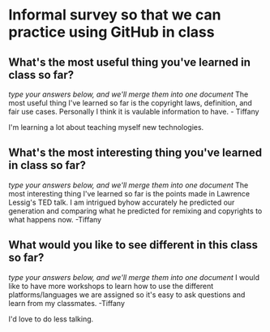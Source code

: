 # Informal survey so that we can practice using GitHub in class

## What's the most useful thing you've learned in class so far?
_type your answers below, and we'll merge them into one document_
The most useful thing I've learned so far is the copyright laws, definition, and fair use cases. Personally I think it is vaulable information to have. - Tiffany

I'm learning a lot about teaching myself new technologies.

## What's the most interesting thing you've learned in class so far? 
_type your answers below, and we'll merge them into one document_
The most interesting thing I've learned so far is the points made in Lawrence Lessig's TED talk. I am intrigued byhow accurately he predicted our generation and comparing what he predicted for remixing and copyrights to what happens now. -Tiffany

## What would you like to see different in this class so far?
_type your answers below, and we'll merge them into one document_
I would like to have more workshops to learn how to use the different platforms/languages we are assigned so it's easy to ask questions and learn from my classmates. -Tiffany

I'd love to do less talking.
